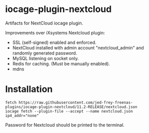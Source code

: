 # iocage-plugin-nextcloud

Artifacts for NextCloud iocage plugin.

Improvements over iXsystems Nextcloud plugin:

- SSL (self-signed) enabled and enforced. 
- NextCloud installed with admin account "nextcloud_admin" and randomly generated password. 
- MySQL listening on socket only.
- Redis for caching. (Must be manually enabled).
- mdns

# Installation

    fetch https://raw.githubusercontent.com/jed-frey-freenas-plugins/iocage-plugin-nextcloud/11.2-RELEASE/nextcloud.json
    iocage fetch --plugin-file --accept --name nextcloud.json ip4_addr="none"

Password for Nextcloud should be printed to the terminal.

